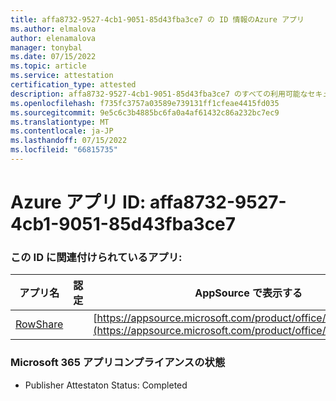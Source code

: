```yaml
---
title: affa8732-9527-4cb1-9051-85d43fba3ce7 の ID 情報のAzure アプリ
ms.author: elmalova
author: elenamalova
manager: tonybal
ms.date: 07/15/2022
ms.topic: article
ms.service: attestation
certification_type: attested
description: affa8732-9527-4cb1-9051-85d43fba3ce7 のすべての利用可能なセキュリティとコンプライアンス情報。
ms.openlocfilehash: f735fc3757a03589e739131ff1cfeae4415fd035
ms.sourcegitcommit: 9e5c6c3b4885bc6fa0a4af61432c86a232bc7ec9
ms.translationtype: MT
ms.contentlocale: ja-JP
ms.lasthandoff: 07/15/2022
ms.locfileid: "66815735"
---
```

# <a name="azure-app-id-affa8732-9527-4cb1-9051-85d43fba3ce7"></a>Azure アプリ ID: affa8732-9527-4cb1-9051-85d43fba3ce7


### <a name="apps-associated-with-this-id"></a>この ID に関連付けられているアプリ:
| **アプリ名** | **認定** | **AppSource で表示する** |
|--------------|---------------|-----------------------|
| [RowShare](../forward/WA200002567.md) |  | [https://appsource.microsoft.com/product/office/WA200002567](https://appsource.microsoft.com/product/office/WA200002567) |

### <a name="microsoft-365-app-compliance-status"></a>Microsoft 365 アプリコンプライアンスの状態
- Publisher Attestaton Status: Completed
